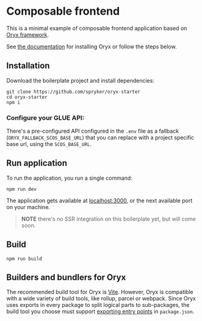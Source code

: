 # Composable frontend

This is a minimal example of composable frontend application based on [Oryx framework](https://github.com/spryker/oryx).

See [the documentation](https://docs.spryker.com/docs/scos/dev/front-end-development/202307.0/oryx/getting-started/set-up-oryx.html) for installing Oryx or follow the steps below.

## Installation

Download the boilerplate project and install dependencies:

```shell
git clone https://github.com/spryker/oryx-starter
cd oryx-starter
npm i
```

### Configure your GLUE API:

There's a pre-configured API configured in the `.env` file as a fallback (`ORYX_FALLBACK_SCOS_BASE_URL`)
that you can replace with a project specific base url, using the `SCOS_BASE_URL`.

## Run application

To run the application, you run a single command:

`npm run dev`

The application gets available at [localhost:3000](http://localhost:3000), or the next available port on your machine.

> **NOTE** there's no SSR integration on this boilerplate yet, but will come soon.

## Build

`npm run build`

## Builders and bundlers for Oryx

The recommended build tool for Oryx is [Vite](https://vitejs.dev/). However, Oryx is compatible with a wide variety of build tools, like rollup, parcel or webpack. Since Oryx uses exports in every package to split logical parts to sub-packages, the build tool you choose must support [exporting entry points](https://nodejs.org/api/packages.html#package-entry-points) in `package.json`.
